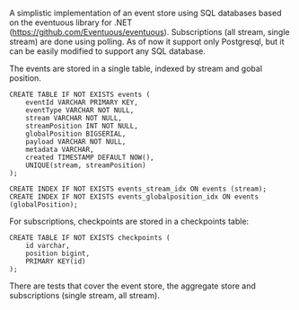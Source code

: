 A simplistic implementation of an event store using SQL databases based on the eventuous library for .NET (https://github.com/Eventuous/eventuous). 
Subscriptions (all stream, single stream) are done using polling.
As of now it support only Postgresql, but it can be easily modified to support any SQL database.

The events are stored in a single table, indexed by stream and gobal position.

    CREATE TABLE IF NOT EXISTS events (
        eventId VARCHAR PRIMARY KEY,
        eventType VARCHAR NOT NULL,
        stream VARCHAR NOT NULL,
        streamPosition INT NOT NULL,
        globalPosition BIGSERIAL, 
        payload VARCHAR NOT NULL,
        metadata VARCHAR,
        created TIMESTAMP DEFAULT NOW(),
        UNIQUE(stream, streamPosition)
    );

    CREATE INDEX IF NOT EXISTS events_stream_idx ON events (stream);    
    CREATE INDEX IF NOT EXISTS events_globalposition_idx ON events (globalPosition);    

For subscriptions, checkpoints are stored in a checkpoints table:

    CREATE TABLE IF NOT EXISTS checkpoints (
        id varchar,
        position bigint,
        PRIMARY KEY(id)
    );

There are tests that cover the event store, the aggregate store and subscriptions (single stream, all stream).